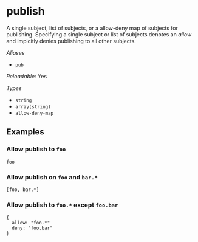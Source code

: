 # publish

A single subject, list of subjects, or a allow-deny map of
subjects for publishing. Specifying a single subject or list
of subjects denotes an *allow* and implcitly denies publishing
to all other subjects.

*Aliases*

- `pub`


*Reloadable*: Yes

*Types*

- `string`
- `array(string)`
- `allow-deny-map`


## Examples

### Allow publish to `foo`
```
foo
```
### Allow publish on `foo` and `bar.*`
```
[foo, bar.*]
```
### Allow publish to `foo.*` except `foo.bar`
```
{
  allow: "foo.*"
  deny: "foo.bar"
}
```

